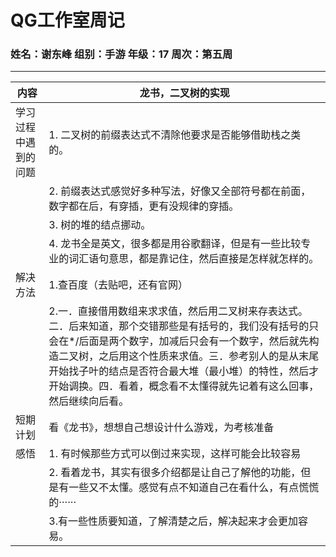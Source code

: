 # QG工作室周记
### 姓名：谢东峰 组别：手游 年级：17 周次：第五周
---

内容| 龙书，二叉树的实现
---|---
 学习过程中遇到的问题|1.	二叉树的前缀表达式不清除他要求是否能够借助栈之类的。
 ||2.	前缀表达式感觉好多种写法，好像又全部符号都在前面，数字都在后，有穿插，更有没规律的穿插。
 ||3.	树的堆的结点挪动。
 ||4.	龙书全是英文，很多都是用谷歌翻译，但是有一些比较专业的词汇语句意思，都是靠记住，然后直接是怎样就怎样的。
解决方法 | 1.查百度（去贴吧，还有官网）
||2.一．直接借用数组来求求值，然后用二叉树来存表达式。二．后来知道，那个交错那些是有括号的，我们没有括号的只会在*/后面是两个数字，加减后只会有一个数字，然后就先构造二叉树，之后用这个性质来求值。三．参考别人的是从末尾开始找子叶的结点是否符合最大堆（最小堆）的特性，然后才开始调换。四．看着，概念看不太懂得就先记着有这么回事，然后继续向后看。
短期计划|看《龙书》，想想自己想设计什么游戏，为考核准备
感悟|1.	有时候那些方式可以倒过来实现，这样可能会比较容易
||2.	看着龙书，其实有很多介绍都是让自己了解他的功能，但是有一些又不太懂。感觉有点不知道自己在看什么，有点慌慌的······
||3.有一些性质要知道，了解清楚之后，解决起来才会更加容易。